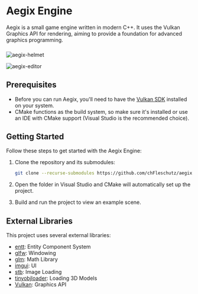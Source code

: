 # Aegix Engine

Aegix is a small game engine written in modern C++. It uses the Vulkan Graphics API for rendering, aiming to provide a foundation for advanced graphics programming. 

###

![aegix-helmet](https://github.com/user-attachments/assets/f77b25d8-bd15-49df-bc4f-47285141c251)

![aegix-editor](https://github.com/user-attachments/assets/86b8bafd-462d-4a64-95da-b348e024ae0a)


## Prerequisites <a name="prerequisites"></a>

- Before you can run Aegix, you'll need to have the [Vulkan SDK](https://vulkan.lunarg.com/) installed on your system.
- CMake functions as the build system, so make sure it's installed or use an IDE with CMake support (Visual Studio is the recommended choice).

## Getting Started <a name="getting-started"></a>

Follow these steps to get started with the Aegix Engine:

1. Clone the repository and its submodules:

    ```bash
    git clone --recurse-submodules https://github.com/chFleschutz/aegix-engine.git
    ```

2. Open the folder in Visual Studio and CMake will automatically set up the project.

4. Build and run the project to view an example scene.

## External Libraries <a name="external-libraries"></a>

This project uses several external libraries:

- [entt](https://github.com/skypjack/entt): Entity Component System
- [glfw](https://github.com/glfw/glfw): Windowing
- [glm](https://github.com/g-truc/glm): Math Library
- [imgui](https://github.com/ocornut/imgui): UI
- [stb](https://github.com/nothings/stb): Image Loading
- [tinyobjloader](https://github.com/tinyobjloader/tinyobjloader): Loading 3D Models
- [Vulkan](https://www.vulkan.org/): Graphics API

